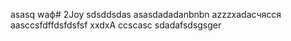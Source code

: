 asasq  waф# 2Joy
sdsddsdas
asasdadadanbnbn
azzzxadaсчясся
aasccsfdffdsfdsfsf
xxdxA
ccscasc
sdadafsdsgsger
